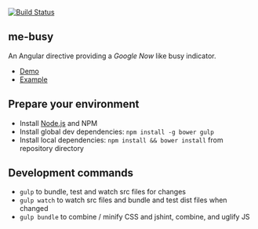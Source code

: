 [![Build Status](https://travis-ci.org/michael-ell/me-busy.svg?branch=master)](https://travis-ci.org/michael-ell/me-busy)

me-busy
-------

An Angular directive providing a *Google Now* like busy indicator.

* [Demo](http://plnkr.co/2MWVZpiVRu4lAqWhUDBX)
* [Example](https://github.com/michael-ell/me-busy/tree/master/example)

Prepare your environment
------------------------

* Install [Node.js](https://nodejs.org/) and NPM
* Install global dev dependencies: ` npm install -g bower gulp `
* Install local dependencies: ` npm install && bower install ` from repository directory

Development commands
--------------------

* ` gulp ` to bundle, test and watch src files for changes
* ` gulp watch ` to watch src files and bundle and test dist files when changed
* ` gulp bundle ` to combine / minify CSS and jshint, combine, and uglify JS

